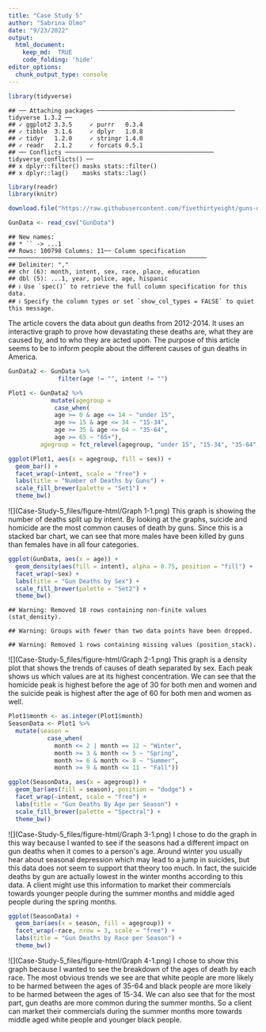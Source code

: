 ```yaml
---
title: "Case Study 5"
author: "Sabrina Olmo"
date: "9/23/2022"
output: 
  html_document:
    keep_md:  TRUE 
    code_folding: 'hide'
editor_options: 
  chunk_output_type: console
---
```



```r
library(tidyverse)
```

```
## ── Attaching packages ─────────────────────────────────────── tidyverse 1.3.2 ──
## ✓ ggplot2 3.3.5     ✓ purrr   0.3.4
## ✓ tibble  3.1.6     ✓ dplyr   1.0.8
## ✓ tidyr   1.2.0     ✓ stringr 1.4.0
## ✓ readr   2.1.2     ✓ forcats 0.5.1
## ── Conflicts ────────────────────────────────────────── tidyverse_conflicts() ──
## x dplyr::filter() masks stats::filter()
## x dplyr::lag()    masks stats::lag()
```

```r
library(readr)
library(knitr)

download.file("https://raw.githubusercontent.com/fivethirtyeight/guns-data/master/full_data.csv", "GunData")

GunData <- read_csv("GunData")
```

```
## New names:
## * `` -> ...1
## Rows: 100798 Columns: 11── Column specification ────────────────────────────────────────────────────────
## Delimiter: ","
## chr (6): month, intent, sex, race, place, education
## dbl (5): ...1, year, police, age, hispanic
## ℹ Use `spec()` to retrieve the full column specification for this data.
## ℹ Specify the column types or set `show_col_types = FALSE` to quiet this message.
```
The article covers the data about gun deaths from 2012-2014. It uses an interactive graph to prove how devastating these deaths are, what they are caused by, and to who they are acted upon. The purpose of this article seems to be to inform people about the different causes of gun deaths in America.  


```r
GunData2 <- GunData %>%
              filter(age != "", intent != "")

Plot1 <- GunData2 %>% 
            mutate(agegroup = 
             case_when(
             age >= 0 & age <= 14 ~ "under 15",
             age >= 15 & age <= 34 ~ "15-34",
             age >= 35 & age <= 64 ~ "35-64",
             age >= 65 ~ "65+"),
         agegroup = fct_relevel(agegroup, "under 15", "15-34", "35-64", "65+"))

ggplot(Plot1, aes(x = agegroup, fill = sex)) +
  geom_bar() +
  facet_wrap(~intent, scale = "free") +
  labs(title = "Number of Deaths by Guns") +
  scale_fill_brewer(palette = "Set1") +
  theme_bw()
```

![](Case-Study-5_files/figure-html/Graph 1-1.png)<!-- -->
This graph is showing the number of deaths split up by intent. By looking at the graphs, suicide and homicide are the most common causes of death by guns. Since this is a stacked bar chart, we can see that more males have been killed by guns than females have in all four categories. 


```r
ggplot(GunData, aes(x = age)) +
  geom_density(aes(fill = intent), alpha = 0.75, position = "fill") +
  facet_wrap(~sex) +
  labs(title = "Gun Deaths by Sex") +
  scale_fill_brewer(palette = "Set2") +
  theme_bw()
```

```
## Warning: Removed 18 rows containing non-finite values (stat_density).
```

```
## Warning: Groups with fewer than two data points have been dropped.
```

```
## Warning: Removed 1 rows containing missing values (position_stack).
```

![](Case-Study-5_files/figure-html/Graph 2-1.png)<!-- -->
This graph is a density plot that shows the trends of causes of death separated by sex. Each peak shows us which values are at its highest concentration. We can see that the homicide peak is highest before the age of 30 for both men and women and the suicide peak is highest after the age of 60 for both men and women as well.


```r
Plot1$month <- as.integer(Plot1$month)
SeasonData <- Plot1 %>%
  mutate(season =
           case_when(
             month <= 2 | month == 12 ~ "Winter",
             month >= 3 & month <= 5 ~ "Spring",
             month >= 6 & month <= 8 ~ "Summer",
             month >= 9 & month <= 11 ~ "Fall"))

ggplot(SeasonData, aes(x = agegroup)) +
  geom_bar(aes(fill = season), position = "dodge") +
  facet_wrap(~intent, scale = "free") +
  labs(title = "Gun Deaths By Age per Season") +
  scale_fill_brewer(palette = "Spectral") +
  theme_bw()
```

![](Case-Study-5_files/figure-html/Graph 3-1.png)<!-- -->
I chose to do the graph in this way because I wanted to see if the seasons had a different impact on gun deaths when it comes to a person's age. Around winter you usually hear about seasonal depression which may lead to a jump in suicides, but this data does not seem to support that theory too much. In fact, the suicide deaths by gun are actually lowest in the winter months according to this data. A client might use this information to market their commercials towards younger people during the summer months and middle aged people during the spring months. 


```r
ggplot(SeasonData) +
  geom_bar(aes(x = season, fill = agegroup)) +
  facet_wrap(~race, nrow = 3, scale = "free") +
  labs(title = "Gun Deaths by Race per Season") +
  theme_bw()
```

![](Case-Study-5_files/figure-html/Graph 4-1.png)<!-- -->
I chose to show this graph because I wanted to see the breakdown of the ages of death by each race. The most obvious trends we see are that white people are more likely to be harmed between the ages of 35-64 and black people are more likely to be harmed between the ages of 15-34. We can also see that for the most part, gun deaths are more common during the summer months. So a client can market their commercials during the summer months more towards middle aged white people and younger black people.
